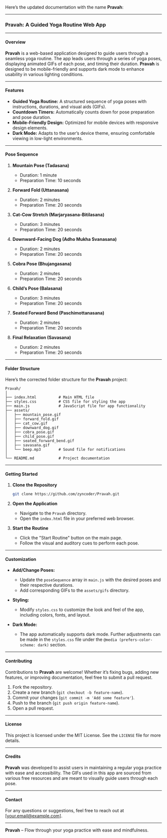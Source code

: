 Here’s the updated documentation with the name **Pravah**:

---

### **Pravah: A Guided Yoga Routine Web App**

---

#### **Overview**

**Pravah** is a web-based application designed to guide users through a seamless yoga routine. The app leads users through a series of yoga poses, displaying animated GIFs of each pose, and timing their duration. **Pravah** is designed to be mobile-friendly and supports dark mode to enhance usability in various lighting conditions.

---

#### **Features**

- **Guided Yoga Routine:** A structured sequence of yoga poses with instructions, durations, and visual aids (GIFs).
- **Countdown Timers:** Automatically counts down for pose preparation and pose duration.
- **Mobile-Friendly Design:** Optimized for mobile devices with responsive design elements.
- **Dark Mode:** Adapts to the user’s device theme, ensuring comfortable viewing in low-light environments.

---

#### **Pose Sequence**

1. **Mountain Pose (Tadasana)**
   - Duration: 1 minute
   - Preparation Time: 10 seconds

2. **Forward Fold (Uttanasana)**
   - Duration: 2 minutes
   - Preparation Time: 20 seconds

3. **Cat-Cow Stretch (Marjaryasana-Bitilasana)**
   - Duration: 3 minutes
   - Preparation Time: 20 seconds

4. **Downward-Facing Dog (Adho Mukha Svanasana)**
   - Duration: 2 minutes
   - Preparation Time: 20 seconds

5. **Cobra Pose (Bhujangasana)**
   - Duration: 2 minutes
   - Preparation Time: 20 seconds

6. **Child’s Pose (Balasana)**
   - Duration: 3 minutes
   - Preparation Time: 20 seconds

7. **Seated Forward Bend (Paschimottanasana)**
   - Duration: 2 minutes
   - Preparation Time: 20 seconds

8. **Final Relaxation (Savasana)**
   - Duration: 2 minutes
   - Preparation Time: 20 seconds

---

#### **Folder Structure**

Here’s the corrected folder structure for the **Pravah** project:

```
Pravah/
│
├── index.html          # Main HTML file
├── styles.css          # CSS file for styling the app
├── main.js             # JavaScript file for app functionality
├── assets/
│   ├── mountain_pose.gif
│   ├── forward_fold.gif
│   ├── cat_cow.gif
│   ├── downward_dog.gif
│   ├── cobra_pose.gif
│   ├── child_pose.gif
│   ├── seated_forward_bend.gif
│   ├── savasana.gif
│   └── beep.mp3        # Sound file for notifications
│
└── README.md           # Project documentation
```
---

#### **Getting Started**

1. **Clone the Repository**
   ```bash
   git clone https://github.com/zyncoder/Pravah.git
   ```

2. **Open the Application**
   - Navigate to the `Pravah` directory.
   - Open the `index.html` file in your preferred web browser.

3. **Start the Routine**
   - Click the "Start Routine" button on the main page.
   - Follow the visual and auditory cues to perform each pose.

---

#### **Customization**

- **Add/Change Poses:**
  - Update the `poseSequence` array in `main.js` with the desired poses and their respective durations.
  - Add corresponding GIFs to the `assets/gifs` directory.

- **Styling:**
  - Modify `styles.css` to customize the look and feel of the app, including colors, fonts, and layout.

- **Dark Mode:**
  - The app automatically supports dark mode. Further adjustments can be made in the `styles.css` file under the `@media (prefers-color-scheme: dark)` section.

---

#### **Contributing**

Contributions to **Pravah** are welcome! Whether it’s fixing bugs, adding new features, or improving documentation, feel free to submit a pull request.

1. Fork the repository.
2. Create a new branch (`git checkout -b feature-name`).
3. Commit your changes (`git commit -m 'Add some feature'`).
4. Push to the branch (`git push origin feature-name`).
5. Open a pull request.

---

#### **License**

This project is licensed under the MIT License. See the `LICENSE` file for more details.

---

#### **Credits**

**Pravah** was developed to assist users in maintaining a regular yoga practice with ease and accessibility. The GIFs used in this app are sourced from various free resources and are meant to visually guide users through each pose.

---

#### **Contact**

For any questions or suggestions, feel free to reach out at [your.email@example.com].

---

**Pravah** – Flow through your yoga practice with ease and mindfulness.
